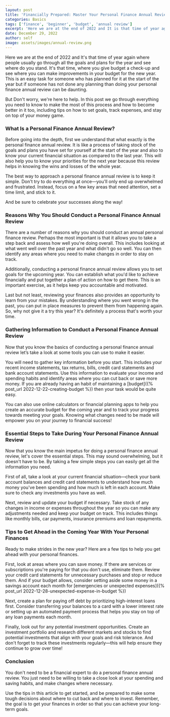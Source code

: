 ```yaml
---
layout: post
title: 'Financially Prepared: Master Your Personal Finance Annual Review'
categories: Basics
tags: ['finance', 'beginner', 'budget', 'annual review']
excerpt: 'Here we are at the end of 2022 and It is that time of year again where people usually go through all the goals and plans for the year and see where do you stand.'
date: December 29, 2022
author: self
image: assets/images/annual-review.png
---
```


Here we are at the end of 2022 and It's that time of year again where people usually go through all the goals and plans for the year and see where do you stand. It's that time, where you give budget a check-up and see where you can make improvements in your budget for the new year. This is an easy task for someone who has planned for it at the start of the year but if someone has not done any planning than doing your personal finance annual review can be daunting.

But Don't worry, we're here to help. In this post we go through everything you need to know to make the most of this process and how to become better in it too, including tips on how to set goals, track expenses, and stay on top of your money game.

### What Is a Personal Finance Annual Review?

Before going into the depth, first we understand that what exactly is the personal finance annual review. It is like a process of taking stock of the goals and plans you have set for yourself at the start of the year and also to know your current financial situation as compared to the last year. This will also help you to know your priorities for the next year because this review helps in knowing the wins and losses of the whole year. 

The best way to approach a personal finance annual review is to keep it simple. Don't try to do everything at once—you'll only end up overwhelmed and frustrated. Instead, focus on a few key areas that need attention, set a time limit, and stick to it.

And be sure to celebrate your successes along the way!

### Reasons Why You Should Conduct a Personal Finance Annual Review

There are a number of reasons why you should conduct an annual personal finance review. Perhaps the most important is that it allows you to take a step back and assess how well you're doing overall. This includes looking at what went well over the past year and what didn't go so well. You can then identify any areas where you need to make changes in order to stay on track.

Additionally, conducting a personal finance annual review allows you to set goals for the upcoming year. You can establish what you'd like to achieve financially and put together a plan of action on how to get there. This is an important exercise, as it helps keep you accountable and motivated.

Last but not least, reviewing your finances also provides an opportunity to learn from your mistakes. By understanding where you went wrong in the past, you can put in place measures to prevent them from happening again. So, why not give it a try this year? It's definitely a process that's worth your time.

### Gathering Information to Conduct a Personal Finance Annual Review

Now that you know the basics of conducting a personal finance annual review let’s take a look at some tools you can use to make it easier.

You will need to gather key information before you start. This includes your recent income statements, tax returns, bills, credit card statements and bank account statements. Use this information to evaluate your income and spending habits and identify areas where you can cut back or save more money. If you are already having an habit of maintaining a [budget]({% post_url 2022-12-22-creating-budget %}) then your task would be quite easy.

You can also use online calculators or financial planning apps to help you create an accurate budget for the coming year and to track your progress towards meeting your goals. Knowing what changes need to be made will empower you on your journey to financial success!

### Essential Steps to Take During Your Personal Finance Annual Review

Now that you know the main impetus for doing a personal finance annual review, let's cover the essential steps. This may sound overwhelming, but it doesn't have to be. By taking a few simple steps you can easily get all the information you need.

First of all, take a look at your current financial situation—check your bank account balances and credit card statements to understand how much money you've been spending and how much is left in each account. Make sure to check any investments you have as well.

Next, review and update your budget if necessary. Take stock of any changes in income or expenses throughout the year so you can make any adjustments needed and keep your budget on track. This includes things like monthly bills, car payments, insurance premiums and loan repayments.

### Tips to Get Ahead in the Coming Year With Your Personal Finances

Ready to make strides in the new year? Here are a few tips to help you get ahead with your personal finances.

First, look at areas where you can save money. If there are services or subscriptions you're paying for that you don't use, eliminate them. Review your credit card statements for unnecessary purchases and stop or reduce them. And if your budget allows, consider setting aside some money in a savings account each month for [emergencies or unexpected expenses]({% post_url 2022-12-28-unexpected-expense-in-budget %})

Next, create a plan for paying off debt by prioritizing high-interest loans first. Consider transferring your balances to a card with a lower interest rate or setting up an automated payment process that helps you stay on top of any loan payments each month.

Finally, look out for any potential investment opportunities. Create an investment portfolio and research different markets and stocks to find potential investments that align with your goals and risk tolerance. And don't forget to track these investments regularly—this will help ensure they continue to grow over time!

### Conclusion

You don't need to be a financial expert to do a personal finance annual review. You just need to be willing to take a close look at your spending and saving habits, and make changes where necessary.

Use the tips in this article to get started, and be prepared to make some tough decisions about where to cut back and where to invest. Remember, the goal is to get your finances in order so that you can achieve your long-term goals.
